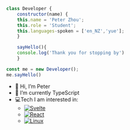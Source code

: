 ```javascript
class Developer {
    constructor(name) {
    this.name = 'Peter Zhou';
    this.role = 'Student';
    this.languages-spoken = ['en_NZ','yue'];
    }

    sayHello(){
    console.log('Thank you for stopping by')
    }

const me = new Developer();
me.sayHello()
```
- 👋 Hi, I’m Peter
- 🌱 I’m currently TypeScript
- 💻Tech I am interested in:
    - [![Svelte](https://img.shields.io/badge/Svelte-%23f1413d.svg?logo=svelte&logoColor=white)](#)
    - [![React](https://img.shields.io/badge/React-%2320232a.svg?logo=react&logoColor=%2361DAFB)](#)
    - [![Linux](https://img.shields.io/badge/Linux-FCC624?logo=linux&logoColor=black)](#)


    

<!---
zetapow/zetapow is a ✨ special ✨ repository because its `README.md` (this file) appears on your GitHub profile.
You can click the Preview link to take a look at your changes.
- 👀 I’m interested in Svelte

--->
